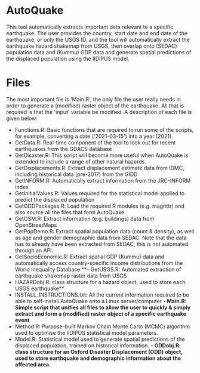 # AutoQuake
This tool automatically extracts important data relevant to a specific earthquake.
The user provides the country, start date and end date of the earthquake, or only the USGS ID, and the tool will automatically extract the earthquake hazard shakemap from USGS, then overlap onto (SEDAC) population data and (Kummu) GDP data and generate spatial predictions of the displaced population using the IIDIPUS model. 
# Files
The most important file is 'Main.R', the only file the user really needs in order to generate a (modified) raster object of the earthquake. All that is required is that the 'input' variable be modified. A description of each file is given below:
- Functions.R: Basic functions that are required to run some of the scripts, for example, converting a date ('2021-03-15') into a year (2021).
- GetData.R: Real-time component of the tool to look out for recent earthquakes from the GDACS database
- GetDisaster.R: This script will become more useful when AutoQuake is extended to include a range of other natural hazards.
- GetDisplacements.R: Extract displacement estimate data from IDMC, including historical data (pre-2017) from the GIDD
- GetINFORM.R: Automatically extract information from the JRC-INFORM index
- GetInitialValues.R: Values required for the statistical model applied to predict the displaced population
- GetODDPackages.R: Load the required R modules (e.g. magrittr) and also source all the files that form AutoQuake
- GetOSM.R: Extract information (e.g. buildings) data from OpenStreetMaps
- GetPopDemo.R: Extract spatial population data (count & density), as well as age and gender demographic data from SEDAC. Note that the data has to already have been extracted from SEDAC, this is not automated through an API.
- GetSocioEconomic.R: Extract spatial GDP (Kummu) data and automatically access country-specific income distributions from the World Inequality Database
**- GetUSGS.R: Automated extraction of earthquake shakemap raster data from USGS
- HAZARDobj.R: class structure for a hazard object, used to store each USGS earthquake**
- INSTALL_INSTRUCTIONS.txt: All the current information required to be able to self-install AutoQuake onto a Linux server/computer
**- Main.R: Simple script that unifies all files to allow the user to quickly & simply extract and form a (modified) raster object of a specific earthquake event**
- Method.R: Purpose-built Markov Chain Monte Carlo (MCMC) algorithm used to optimise the IIDIPUS statistical model parameters.
- Model.R: Statistical model used to generate spatial predictions of the displaced population, trained on historical information.
**- ODDobj.R: class structure for an Oxford Disaster Displacement (ODD) object, used to store earthquake and demographic information about the affected area.**

